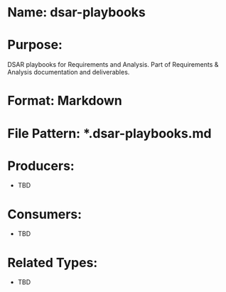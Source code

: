 # Name: dsar-playbooks

# Purpose:
DSAR playbooks for Requirements and Analysis. Part of Requirements & Analysis documentation and deliverables.

# Format: Markdown

# File Pattern: *.dsar-playbooks.md

# Producers:
- TBD

# Consumers:
- TBD

# Related Types:
- TBD
